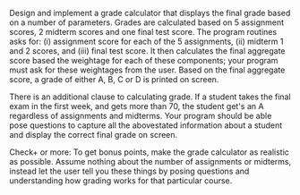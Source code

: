 Design and implement a grade calculator that displays the final grade based on
a number of parameters. Grades are calculated based on 5 assignment scores, 2
midterm scores and one final test score. The program routines asks for: (i)
assignment score for each of the 5 assignments, (ii) midterm 1 and 2 scores,
and (iii) final test score. It then calculates the final aggregate score based
the weightage for each of these components; your program must ask for these
weightages from the user. Based on the final aggregate score, a grade of either
A, B, C or D is printed on screen.

There is an additional clause to calculating grade. If a student takes the
final exam in the first week, and gets more than 70, the student get's an A
regardless of assignments and midterms. Your program should be able pose
questions to capture all the abovestated information about a student and
display the correct final grade on screen.  

Check+ or more: To get bonus points, make the grade calculator as realistic as
possible. Assume nothing about the number of assignments or midterms, instead
let the user tell you these things by posing questions and understanding how
grading works for that particular course.
